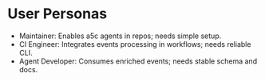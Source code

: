 # User Personas

- Maintainer: Enables a5c agents in repos; needs simple setup.
- CI Engineer: Integrates events processing in workflows; needs reliable CLI.
- Agent Developer: Consumes enriched events; needs stable schema and docs.

